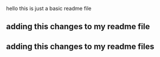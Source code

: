 hello this is just a basic readme file
## adding this changes to my readme file
## adding this changes to my readme files
